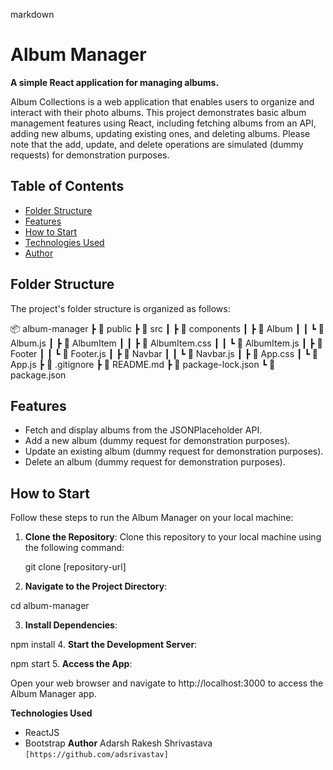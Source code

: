 markdown

# Album Manager

**A simple React application for managing albums.**

Album Collections is a web application that enables users to organize and interact with their photo albums. This project demonstrates basic album management features using React, including fetching albums from an API, adding new albums, updating existing ones, and deleting albums. Please note that the add, update, and delete operations are simulated (dummy requests) for demonstration purposes.

## Table of Contents

- [Folder Structure](#folder-structure)
- [Features](#features)
- [How to Start](#how-to-start)
- [Technologies Used](#technologies-used)
- [Author](#author)

## Folder Structure

The project's folder structure is organized as follows:

📦 album-manager
┣ 📂 public
┣ 📂 src
┃ ┣ 📂 components
┃ ┣ 📂 Album
┃ ┃ ┗ 📜 Album.js
┃ ┣ 📂 AlbumItem
┃ ┃ ┣ 📜 AlbumItem.css
┃ ┃ ┗ 📜 AlbumItem.js
┃ ┣ 📂 Footer
┃ ┃ ┗ 📜 Footer.js
┃ ┣ 📂 Navbar
┃ ┃ ┗ 📜 Navbar.js
┃ ┣ 📜 App.css
┃ ┗ 📜 App.js
┣ 📜 .gitignore
┣ 📜 README.md
┣ 📜 package-lock.json
┗ 📜 package.json


## Features

- Fetch and display albums from the JSONPlaceholder API.
- Add a new album (dummy request for demonstration purposes).
- Update an existing album (dummy request for demonstration purposes).
- Delete an album (dummy request for demonstration purposes).

## How to Start

Follow these steps to run the Album Manager on your local machine:

1. **Clone the Repository**:
   Clone this repository to your local machine using the following command:

   git clone [repository-url]
2. **Navigate to the Project Directory**:

  cd album-manager

3. **Install Dependencies**:

 npm install
4. **Start the Development Server**:

  npm start
5. **Access the App**:

Open your web browser and navigate to http://localhost:3000 to access the Album Manager app.

**Technologies Used**
- ReactJS
- Bootstrap
**Author**
Adarsh Rakesh Shrivastava
`[https://github.com/adsrivastav]` 



